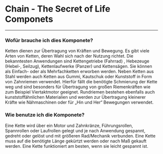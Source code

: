 # Chain - The Secret of Life Componets
---
### Wofür brauche ich dies Komponete? 
Ketten dienen zur Übertragung von Kräften und Bewegung. Es gibt viele Arten von Ketten, deren Wahl sich nach der Nutzung richtet. Die bekanntesten Anwendungen sind Kettengetriebe (Fahrrad) , Hebezeuge (Hebel-, Seilzug), Kettenlaufwerke (Panzer) und Kettensägen. Sie können als Einfach- oder als Mehrfachketten erworben werden. 
Neben Ketten aus Stahl werden auch Ketten aus Gummi, Kautschuk oder Kunststoff in Form von Zahnriemen verwendet. Hierfür fällt die benötigte Schmierung der Kette weg und sind besonders für Übertragung von großen Riemenkräften wie zum Beispiel Viertaktmotor geeignet. 
Rundriemen bestehen ebenfalls auch kunststoffähnlichen Materialien und werden zur Übertragung kleinerer Kräfte wie Nähmaschinen oder für „Hin und Her“ Bewegungen verwendet. 
### Wie benutze ich die Komponete? 
Eine Kette wird über ein Motor und Zahnkränze, Führungsrollen, Spannrollen oder Laufrollen gelegt und je nach Anwendung gespannt, gedreht oder gelöst und mit größeren Rad/Mechanik verbunden. Eine Kette muss auf die benötigte Länge gekürtzt werden oder nach Maß gekauft werden. Eine Kette funktioniert am besten, wenn sie leicht gespannt ist. 